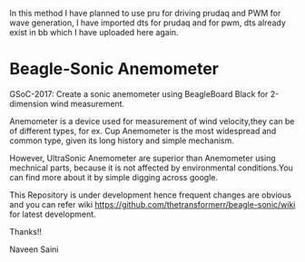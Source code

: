 In this method I have planned to use pru for driving prudaq and PWM for wave generation, I have imported dts for prudaq and for pwm, dts already exist in bb which I have uploaded here again.


# Beagle-Sonic Anemometer
GSoC-2017: Create a sonic anemometer using BeagleBoard Black for 2-dimension wind measurement.

Anemometer is a device used for measurement of wind velocity,they can be of different types, for ex. Cup Anemometer is the most widespread and common type, given its long history and simple mechanism.

However, UltraSonic Anemometer are superior than Anemometer using mechnical parts, because it is not affected by environmental conditions.You can find more about it by simple digging across google.

This Repository is under development hence frequent changes are obvious and you can refer wiki https://github.com/thetransformerr/beagle-sonic/wiki for latest development.

Thanks!!

Naveen Saini

